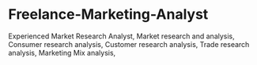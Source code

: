 # Freelance-Marketing-Analyst
Experienced Market Research Analyst, Market research and analysis, Consumer research analysis, Customer research analysis, Trade research analysis, Marketing Mix analysis, 
